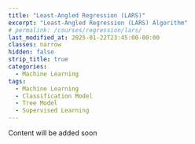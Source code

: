 ```yaml
---
title: "Least-Angled Regression (LARS)"
excerpt: "Least-Angled Regression (LARS) Algorithm"
# permalink: /courses/regression/lars/
last_modified_at: 2025-01-22T23:45:00-00:00
classes: narrow
hidden: false
strip_title: true
categories:
  - Machine Learning
tags: 
  - Machine Learning
  - Classification Model
  - Tree Model
  - Supervised Learning
---
```

Content will be added soon